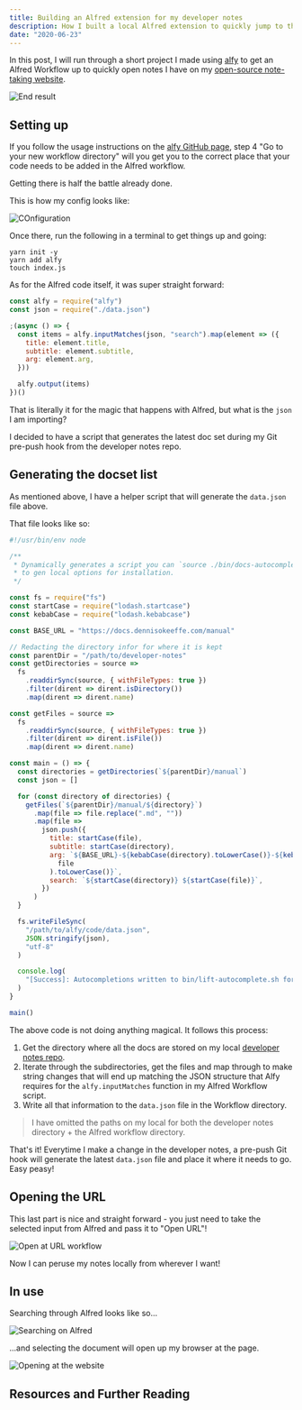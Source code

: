 ```yaml
---
title: Building an Alfred extension for my developer notes
description: How I built a local Alfred extension to quickly jump to the web page online
date: "2020-06-23"
---
```


In this post, I will run through a short project I made using [alfy](https://github.com/sindresorhus/alfy) to get an Alfred Workflow up to quickly open notes I have on my [open-source note-taking website](https://docs.dennisokeeffe.com).

![End result](../assets/2020-06-23-opening-from-alfred.png)

## Setting up

If you follow the usage instructions on the [alfy GitHub page](https://github.com/sindresorhus/alfy#usage), step 4 "Go to your new workflow directory" will you get you to the correct place that your code needs to be added in the Alfred workflow.

Getting there is half the battle already done.

This is how my config looks like:

![COnfiguration](../assets/2020-06-23-dev-notes-config.png)

Once there, run the following in a terminal to get things up and going:

```shell
yarn init -y
yarn add alfy
touch index.js
```

As for the Alfred code itself, it was super straight forward:

```javascript
const alfy = require("alfy")
const json = require("./data.json")

;(async () => {
  const items = alfy.inputMatches(json, "search").map(element => ({
    title: element.title,
    subtitle: element.subtitle,
    arg: element.arg,
  }))

  alfy.output(items)
})()
```

That is literally it for the magic that happens with Alfred, but what is the `json` I am importing?

I decided to have a script that generates the latest doc set during my Git pre-push hook from the developer notes repo.

## Generating the docset list

As mentioned above, I have a helper script that will generate the `data.json` file above.

That file looks like so:

```javascript
#!/usr/bin/env node

/**
 * Dynamically generates a script you can `source ./bin/docs-autocompletions`
 * to gen local options for installation.
 */

const fs = require("fs")
const startCase = require("lodash.startcase")
const kebabCase = require("lodash.kebabcase")

const BASE_URL = "https://docs.dennisokeeffe.com/manual"

// Redacting the directory infor for where it is kept
const parentDir = "/path/to/developer-notes"
const getDirectories = source =>
  fs
    .readdirSync(source, { withFileTypes: true })
    .filter(dirent => dirent.isDirectory())
    .map(dirent => dirent.name)

const getFiles = source =>
  fs
    .readdirSync(source, { withFileTypes: true })
    .filter(dirent => dirent.isFile())
    .map(dirent => dirent.name)

const main = () => {
  const directories = getDirectories(`${parentDir}/manual`)
  const json = []

  for (const directory of directories) {
    getFiles(`${parentDir}/manual/${directory}`)
      .map(file => file.replace(".md", ""))
      .map(file =>
        json.push({
          title: startCase(file),
          subtitle: startCase(directory),
          arg: `${BASE_URL}-${kebabCase(directory).toLowerCase()}-${kebabCase(
            file
          ).toLowerCase()}`,
          search: `${startCase(directory)} ${startCase(file)}`,
        })
      )
  }

  fs.writeFileSync(
    "/path/to/alfy/code/data.json",
    JSON.stringify(json),
    "utf-8"
  )

  console.log(
    "[Success]: Autocompletions written to bin/lift-autocomplete.sh for project"
  )
}

main()
```

The above code is not doing anything magical. It follows this process:

1. Get the directory where all the docs are stored on my local [developer notes repo](https://github.com/okeeffed/developer-notes).
2. Iterate through the subdirectories, get the files and map through to make string changes that will end up matching the JSON structure that Alfy requires for the `alfy.inputMatches` function in my Alfred Workflow script.
3. Write all that information to the `data.json` file in the Workflow directory.

> I have omitted the paths on my local for both the developer notes directory + the Alfred workflow directory.

That's it! Everytime I make a change in the developer notes, a pre-push Git hook will generate the latest `data.json` file and place it where it needs to go. Easy peasy!

## Opening the URL

This last part is nice and straight forward - you just need to take the selected input from Alfred and pass it to "Open URL"!

![Open at URL workflow](../assets/2020-06-23-dev-notes-open-url.png)

Now I can peruse my notes locally from wherever I want!

## In use

Searching through Alfred looks like so...

![Searching on Alfred](../assets/2020-06-23-opening-from-alfred.png)

...and selecting the document will open up my browser at the page.

![Opening at the website](../assets/2020-06-23-opening-at-the-page.png)

## Resources and Further Reading
